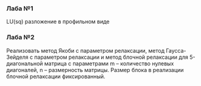 ### Лаба №1  
LU(sq) разложение в профильном виде  
### Лаба №2  
Реализовать метод Якоби с параметром релаксации, метод Гаусса-Зейделя с параметром релаксации и метод блочной релаксации для 5-диагональной матрица с параметрами m – количество нулевых диагоналей, n – размерность матрицы. Размер блока в реализации блочной релаксации фиксированный.  